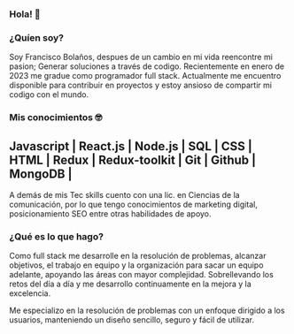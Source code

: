 ### Hola! 👋
### ¿Quíen soy?
Soy Francisco Bolaños, despues de un cambio en mi vida reencontre mi pasion; Generar soluciones a través de codigo.
Recientemente en enero de 2023 me gradue como programador full stack.
Actualmente me encuentro disponible para contribuir en proyectos y estoy ansioso de compartir mi codigo con el mundo.

### Mis conocimientos 🤓
 Javascript | React.js | Node.js | SQL | CSS | HTML | Redux | Redux-toolkit | Git | Github | MongoDB |
 -----------------------------------------------------------------------------------------------------------------------
A demás de mis Tec skills cuento con una lic. en Ciencias de la comunicación, por lo que tengo conocimientos de marketing digital, posicionamiento SEO entre otras habilidades de apoyo.
 
### ¿Qué es lo que hago?
   Como full stack me desarrolle en la resolución de problemas, alcanzar objetivos, el trabajo en equipo y la organización para sacar un equipo adelante, apoyando las áreas con mayor complejidad. Sobrellevando los retos del día a día y me desarrollo continuamente en la mejora y la excelencia.

Me especializo en la resolución de problemas con un enfoque dirigido a los usuarios, manteniendo un diseño sencillo, seguro y fácil de utilizar.
